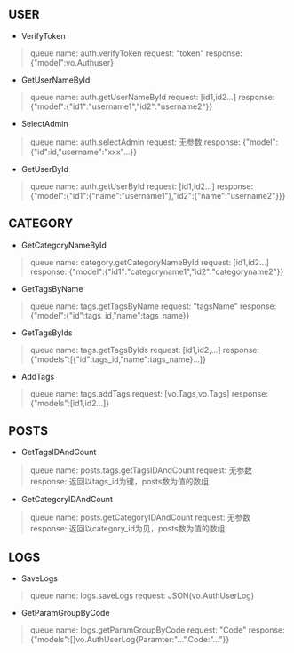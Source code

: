 ## USER

* VerifyToken
> queue name: auth.verifyToken
> request: "token"
> response: {"model":vo.Authuser}

* GetUserNameById
> queue name: auth.getUserNameById
> request: [id1,id2...]
> response: {"model":{"id1":"username1","id2":"username2"}}

* SelectAdmin
> queue name: auth.selectAdmin
> request: 无参数
> response: {"model":{"id":id,"username":"xxx"...}}

* GetUserById
> queue name: auth.getUserById
> request: [id1,id2...]
> response: {"model":{"id1":{"name":"username1"},"id2":{"name":"username2"}}}

## CATEGORY

* GetCategoryNameById
> queue name: category.getCategoryNameById
> request: [id1,id2...]
> response: {"model":{"id1":"categoryname1","id2":"categoryname2"}}

* GetTagsByName
> queue name: tags.getTagsByName
> request: "tagsName"
> response: {"model":{"id":tags_id,"name":tags_name}}

* GetTagsByIds
> queue name: tags.getTagsByIds
> request: [id1,id2,...]
> response: {"models":[{"id":tags_id,"name":tags_name}...]}

* AddTags
> queue name: tags.addTags
> request: [vo.Tags,vo.Tags]
> response: {"models":[id1,id2...]}

## POSTS

* GetTagsIDAndCount
> queue name: posts.tags.getTagsIDAndCount
> request: 无参数
> response: 返回以tags_id为键，posts数为值的数组

* GetCategoryIDAndCount
> queue name: posts.getCategoryIDAndCount
> request: 无参数
> response: 返回以category_id为见，posts数为值的数组

## LOGS

* SaveLogs
> queue name: logs.saveLogs
> request: JSON(vo.AuthUserLog)

* GetParamGroupByCode
> queue name: logs.getParamGroupByCode
> request: "Code"
> response: {"models":[]vo.AuthUserLog{Paramter:"...",Code:"..."}}